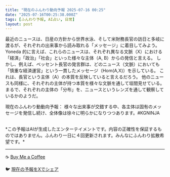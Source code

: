 ```yaml
---
title: "現在のふんわり動向予報 2025-07-16 00:25"
date: "2025-07-16T00:25:38.000Z"
tags: [ふんわり予報, AI占い, 日常]
layout: post
---
```


最近のニュースは、日産の方針から世界水泳、そして米財務長官の訪日と多岐に渡るが、それぞれの出来事から読み取れる「メッセージ」に着目してみよう。  Yoneda 的に言えば、これらのニュースは、それぞれ異なる文脈（X）における「経済」「政治」「社会」といった様々な主体（A, B）からの発信と言える。  しかし、例えば、ベッセント長官の発言群は、どのニュース（文脈）においても「慎重な経済運営」という一貫したメッセージ（Hom(A,X)）を示している。  これは、長官という主体（A）の本質を反映していると言えるだろう。  他のニュースも同様に、それぞれの主体が持つ本質を様々な文脈を通して垣間見せている。  まるで、それぞれの主体の「分布」を、ニュースというレンズを通して観察しているかのようだ。


現在のふんわり動動向予報：
様々な出来事が交錯する中、各主体は固有のメッセージを発信し続け、全体像は徐々に明らかになりつつあります。#KGNINJA

<br>
*この予報はAIが生成したエンターテイメントです。内容の正確性を保証するものではありません。ふんわり一日に４回更新されます。みんなにふんわり拡散希望です。*

---
☕️ [Buy Me a Coffee](https://www.buymeacoffee.com/kgninja)

🐦 [現在の予報をXでシェア](https://twitter.com/intent/tweet?text=%E7%8F%BE%E5%9C%A8%E3%81%AE%E3%81%B5%E3%82%93%E3%82%8F%E3%82%8A%E4%BA%88%E5%A0%B1%3A%20%E3%80%8C%E6%9C%80%E8%BF%91%E3%81%AE%E3%83%8B%E3%83%A5%E3%83%BC%E3%82%B9%E3%81%AF%E3%80%81%E6%97%A5%E7%94%A3%E3%81%AE%E6%96%B9%E9%87%9D%E3%81%8B%E3%82%89%E4%B8%96%E7%95%8C%E6%B0%B4%E6%B3%B3%E3%80%81%E3%81%9D%E3%81%97%E3%81%A6%E7%B1%B3%E8%B2%A1%E5%8B%99%E9%95%B7%E5%AE%98%E3%81%AE%E8%A8%AA%E6%97%A5%E3%81%A8%E5%A4%9A%E5%B2%90%E3%81%AB%E6%B8%A1%E3%82%8B%E3%81%8C%E3%80%81%E3%81%9D%E3%82%8C%E3%81%9E%E3%82%8C%E3%81%AE%E5%87%BA%E6%9D%A5%E4%BA%8B%E3%81%8B%E3%82%89%E8%AA%AD%E3%81%BF%E5%8F%96%E3%82%8C%E3%82%8B%E3%80%8C%E3%83%A1%E3%83%83%E3%82%BB%E3%83%BC%E3%82%B8%E3%80%8D%E3%81%AB%E7%9D%80%E7%9B%AE%E3%81%97%E3%81%A6%E3%81%BF%E3%82%88%E3%81%86%E3%80%82%E3%80%8D%23KGNINJA%20%E7%B6%9A%E3%81%8D%E3%81%AF%E3%83%96%E3%83%AD%E3%82%B0%E3%81%A7%EF%BC%81%F0%9F%91%87&url=https%3A%2F%2Fkg-ninja.github.io%2FFunwariyoso%2F)
